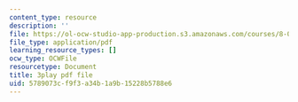 ```yaml
---
content_type: resource
description: ''
file: https://ol-ocw-studio-app-production.s3.amazonaws.com/courses/8-01sc-classical-mechanics-fall-2016/5789073cf9f3a34b1a9b15228b5788e6_ThZH56PUwNc.pdf
file_type: application/pdf
learning_resource_types: []
ocw_type: OCWFile
resourcetype: Document
title: 3play pdf file
uid: 5789073c-f9f3-a34b-1a9b-15228b5788e6
---
```

